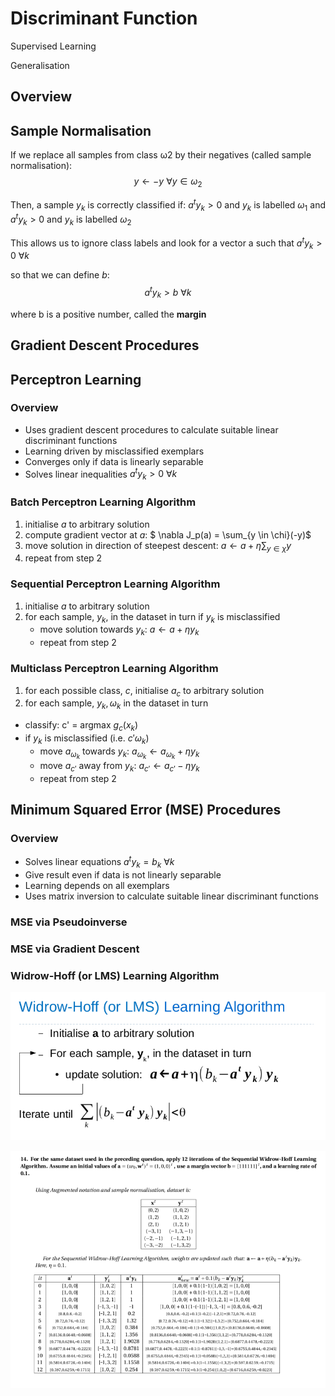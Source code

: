 # Discriminant Function


Supervised Learning

Generalisation


## Overview



## Sample Normalisation

If we replace all samples from class ω2 by their negatives (called sample normalisation):
$$
y \leftarrow -y\ \forall y \in \omega_2
$$

Then, a sample $y_k$ is correctly classified if: $a^ty_k > 0$ and $y_k$ is labelled $ω_1$ and $a^ty_k > 0$ and $y_k$ is labelled $ω_2$

This allows us to ignore class labels and look for a vector a such that $a^ty_k > 0\ \forall k$

so that we can define $b$:
$$
a^ty_k > b\ \forall k
$$

where b is a positive number, called the **margin**


## Gradient Descent Procedures



## Perceptron Learning

### Overview
- Uses gradient descent procedures to calculate suitable linear discriminant functions
- Learning driven by misclassified exemplars
- Converges only if data is linearly separable
- Solves linear inequalities $a^ty_k > 0\ \forall k$



### Batch Perceptron Learning Algorithm

1. initialise $a$ to arbitrary solution
2. compute gradient vector at $a$: $ \nabla J_p(a) = \sum_{y \in \chi}(-y)$
3. move solution in direction of steepest descent: $a \leftarrow a + \eta\sum_{y \in \chi}y$
4. repeat from step 2



### Sequential Perceptron Learning Algorithm

1. initialise $a$ to arbitrary solution
2. for each sample, $y_k$, in the dataset in turn
  if $y_k$ is misclassified
    - move solution towards $y_k$: $a \leftarrow a + \eta y_k$
    - repeat from step 2



### Multiclass Perceptron Learning Algorithm

1. for each possible class, $c$, initialise $a_c$ to arbitrary solution
2. for each sample, $y_k, \omega_k$ in the dataset in turn
  - classify: c' = argmax $g_c(x_k)$
  - if $y_k$ is misclassified (i.e. $c' \omega_k$)
    - move $a_{\omega_k}$ towards $y_k$: $a_{\omega_k} \leftarrow a_{\omega_k} + \eta y_k$
    - move $a_{c'}$ away from $y_k$: $a_{c'} \leftarrow a_{c'} - \eta y_k$
    - repeat from step 2



## Minimum Squared Error (MSE) Procedures

### Overview
- Solves linear equations $a^ty_k = b_k\ \forall k$
- Give result even if data is not linearly separable
- Learning depends on all exemplars
- Uses matrix inversion to calculate suitable linear discriminant functions



### MSE via Pseudoinverse



### MSE via Gradient Descent




### Widrow-Hoff (or LMS) Learning Algorithm

![](./images/widrow-hoff.png)

![](./images/widrow-hoff_example.png)